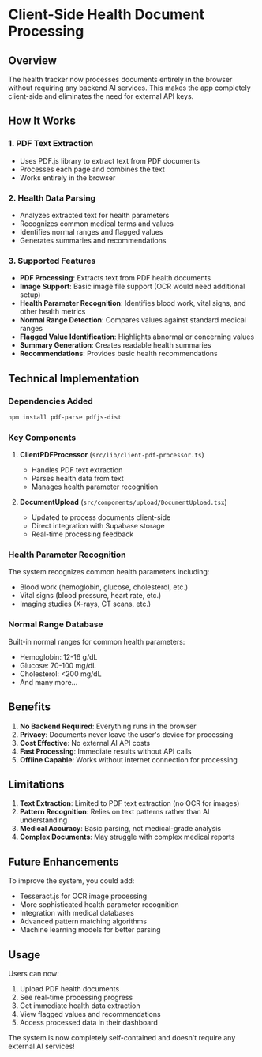 # Client-Side Health Document Processing

## Overview
The health tracker now processes documents entirely in the browser without requiring any backend AI services. This makes the app completely client-side and eliminates the need for external API keys.

## How It Works

### 1. PDF Text Extraction
- Uses PDF.js library to extract text from PDF documents
- Processes each page and combines the text
- Works entirely in the browser

### 2. Health Data Parsing
- Analyzes extracted text for health parameters
- Recognizes common medical terms and values
- Identifies normal ranges and flagged values
- Generates summaries and recommendations

### 3. Supported Features
- **PDF Processing**: Extracts text from PDF health documents
- **Image Support**: Basic image file support (OCR would need additional setup)
- **Health Parameter Recognition**: Identifies blood work, vital signs, and other health metrics
- **Normal Range Detection**: Compares values against standard medical ranges
- **Flagged Value Identification**: Highlights abnormal or concerning values
- **Summary Generation**: Creates readable health summaries
- **Recommendations**: Provides basic health recommendations

## Technical Implementation

### Dependencies Added
```bash
npm install pdf-parse pdfjs-dist
```

### Key Components
1. **ClientPDFProcessor** (`src/lib/client-pdf-processor.ts`)
   - Handles PDF text extraction
   - Parses health data from text
   - Manages health parameter recognition

2. **DocumentUpload** (`src/components/upload/DocumentUpload.tsx`)
   - Updated to process documents client-side
   - Direct integration with Supabase storage
   - Real-time processing feedback

### Health Parameter Recognition
The system recognizes common health parameters including:
- Blood work (hemoglobin, glucose, cholesterol, etc.)
- Vital signs (blood pressure, heart rate, etc.)
- Imaging studies (X-rays, CT scans, etc.)

### Normal Range Database
Built-in normal ranges for common health parameters:
- Hemoglobin: 12-16 g/dL
- Glucose: 70-100 mg/dL
- Cholesterol: <200 mg/dL
- And many more...

## Benefits

1. **No Backend Required**: Everything runs in the browser
2. **Privacy**: Documents never leave the user's device for processing
3. **Cost Effective**: No external AI API costs
4. **Fast Processing**: Immediate results without API calls
5. **Offline Capable**: Works without internet connection for processing

## Limitations

1. **Text Extraction**: Limited to PDF text extraction (no OCR for images)
2. **Pattern Recognition**: Relies on text patterns rather than AI understanding
3. **Medical Accuracy**: Basic parsing, not medical-grade analysis
4. **Complex Documents**: May struggle with complex medical reports

## Future Enhancements

To improve the system, you could add:
- Tesseract.js for OCR image processing
- More sophisticated health parameter recognition
- Integration with medical databases
- Advanced pattern matching algorithms
- Machine learning models for better parsing

## Usage

Users can now:
1. Upload PDF health documents
2. See real-time processing progress
3. Get immediate health data extraction
4. View flagged values and recommendations
5. Access processed data in their dashboard

The system is now completely self-contained and doesn't require any external AI services!

